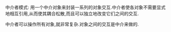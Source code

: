 中介者模式: 用一个中介对象来封装一系列的对象交互.中介者使各对象不需要显式地相互引用,从而使其耦合松散,而且可以独立地改变它们之间的交互.


中介者可以操作所有对象,就非常复杂.对象之间的交互是中介来做的.